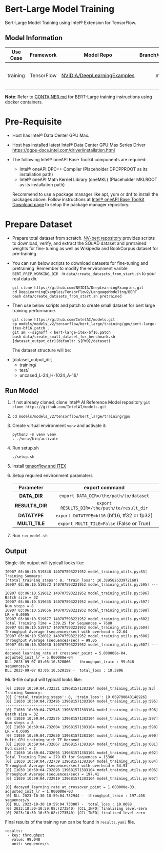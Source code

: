 # Bert-Large Model Training

Bert-Large Model Training using Intel® Extension for TensorFlow.

## Model Information

| **Use Case** | **Framework** |          **Model Repo**           | **Branch/Commit/Tag** |**Optional Patch** |
| :---: | :---: |:---------------------------------:| :---: | :---: |
|   training   |  TensorFlow   | [NVIDIA/DeepLearningExamples](https://github.com/NVIDIA/DeepLearningExamples/tree/master/TensorFlow2/LanguageModeling/BERT) |        master         | [bert-large-itex-bf16.patch](#bert-large-itex-bf16.patch) |

**Note**: Refer to [CONTAINER.md](CONTAINER.md) for BERT-Large training instructions using docker containers.
# Pre-Requisite

* Host has Intel® Data Center GPU Max.
* Host has installed latest Intel® Data Center GPU Max Series Driver https://dgpu-docs.intel.com/driver/installation.html
* The following Intel® oneAPI Base Toolkit components are required:
  - Intel® oneAPI DPC++ Compiler (Placeholder DPCPPROOT as its installation path)
  - Intel® oneAPI Math Kernel Library (oneMKL) (Placeholder MKLROOT as its installation path)

  Recommend to use a package manager like apt, yum or dnf to install the packages above. Follow instructions at [Intel® oneAPI Base Toolkit Download page](https://www.intel.com/content/www/us/en/developer/tools/oneapi/base-toolkit-download.html?operatingsystem=linux) to setup the package manager repository.

# Prepare Dataset

 * Prapare total dataset from scratch. [NV-bert repository](https://github.com/NVIDIA/DeepLearningExamples/tree/master/TensorFlow2/LanguageModeling/BERT)  provides scripts to download, verify, and extract the SQuAD dataset and pretrained weights for fine-tuning as well as Wikipedia and BookCorpus dataset for pre-training.

 * You can run below scripts to download datasets for fine-tuning and pretraining. Remember to modify the environment varible ```BERT_PREP_WORKING_DIR ``` in ```data/create_datasets_from_start.sh``` to your real data dir.
   ```
   git clone https://github.com/NVIDIA/DeepLearningExamples.git
   cd DeepLearningExamples/TensorFlow2/LanguageModeling/BERT
   bash data/create_datasets_from_start.sh pretrained
   ```
 * Then use below scripts and patch to create small dataset for bert large training performance.
    ```
    git clone https://github.com/IntelAI/models.git
    cp models/models_v2/tensorflow/bert_large/training/gpu/bert-large-itex-bf16.patch .
    git am --signoff < bert-large-itex-bf16.patch
    bash data/create_small_dataset_for_benchmark.sh [dataset_output_dir](default: ${PWD}/dataset)
    ```
    The dataset structure will be:

  + [dataset_output_dir]
     - training/
     - test/
     - uncased_L-24_H-1024_A-16/

## Run Model

1. If not already cloned, clone Intel® AI Reference Model repository
`git clone https://github.com/IntelAI/models.git` 
2. `cd models/models_v2/tensorflow/bert_large/training/gpu`
3. Create virtual environment `venv` and activate it:
    ```
    python3 -m venv venv
    . ./venv/bin/activate
    ```
4. Run setup.sh
    ```
    ./setup.sh
    ```
5. Install [tensorflow and ITEX](https://pypi.org/project/intel-extension-for-tensorflow/)
6. Setup required environment paramaters

   | **Parameter**                  |              **export command**              |
   |:--------------------------------------------:|:----------------------------------------------:|
   | **DATA_DIR**                |    `export DATA_DIR=/the/path/to/dataset`    |
   | **RESULTS_DIR**                 | `export RESULTS_DIR=/the/path/to/result_dir` |
   | **DATATYPE**      | `export DATATYPE=bf16` (bf16, tf32 or fp32)  |
   | **MULTI_TILE**           |  `export MULTI_TILE=False` (False or True)   |

7. Run `run_model.sh`

## Output

Single-tile output will typicall looks like:

```
I0907 03:06:10.519348 140707593221952 model_training_utils.py:83] Training Summary: 
{'total_training_steps': 8, 'train_loss': 10.389582633972168}
I0907 03:06:10.519572 140707593221952 model_training_utils.py:595] -----------------------------
I0907 03:06:10.519612 140707593221952 model_training_utils.py:596]   Batch size = 32
I0907 03:06:10.519635 140707593221952 model_training_utils.py:597]   Num steps = 8
I0907 03:06:10.519656 140707593221952 model_training_utils.py:598]   LR = 0.0005
I0907 03:06:10.519677 140707593221952 model_training_utils.py:602] Total Training Time = 339.25 for Sequences = 7680
I0907 03:06:10.519717 140707593221952 model_training_utils.py:604] Throughput Average (sequences/sec) with overhead = 22.64
I0907 03:06:10.520012 140707593221952 model_training_utils.py:606] Throughput Average (sequences/sec) = 99.05
I0907 03:06:10.520030 140707593221952 model_training_utils.py:607] -----------------------------
decayed_learning_rate_at_crossover_point = 5.000000e-04, adjusted_init_lr = 5.000000e-04
DLL 2023-09-07 03:06:10.520066 -  throughput_train : 99.048 sequences/s
DLL 2023-09-07 03:06:10.520158 -  total_loss : 10.3896 
```

Multi-tile output will typicall looks like:

```
[0] I1030 10:59:04.732321 139681571383104 model_training_utils.py:83] Training Summary: 
[0] {'total_training_steps': 8, 'train_loss': 10.069790840148926}
[0] I1030 10:59:04.732495 139681571383104 model_training_utils.py:595] -----------------------------
[0] I1030 10:59:04.732545 139681571383104 model_training_utils.py:596]   Batch size = 32
[0] I1030 10:59:04.732575 139681571383104 model_training_utils.py:597]   Num steps = 8
[0] I1030 10:59:04.732604 139681571383104 model_training_utils.py:598]   LR = 0.0005
[0] I1030 10:59:04.732630 139681571383104 model_training_utils.py:600] Multi-GPU training with TF Horovod
[0] I1030 10:59:04.732667 139681571383104 model_training_utils.py:601] hvd.size() = 2
[0] I1030 10:59:04.732693 139681571383104 model_training_utils.py:602] Total Training Time = 279.63 for Sequences = 15360
[0] I1030 10:59:04.732739 139681571383104 model_training_utils.py:604] Throughput Average (sequences/sec) with overhead = 54.93
[0] I1030 10:59:04.732893 139681571383104 model_training_utils.py:606] Throughput Average (sequences/sec) = 197.41
[0] I1030 10:59:04.732919 139681571383104 model_training_utils.py:607] -----------------------------
[0] decayed_learning_rate_at_crossover_point = 1.000000e-03, adjusted_init_lr = 1.000000e-03
[0] DLL 2023-10-30 10:59:04.732944 -  throughput_train : 197.408 sequences/s
[0] DLL 2023-10-30 10:59:04.733007 -  total_loss : 10.0698 
[0] 2023:10:30-10:59:08:(273540) |CCL_INFO| finalizing level-zero
[0] 2023:10:30-10:59:08:(273540) |CCL_INFO| finalized level-zero
```

Final results of the training run can be found in `results.yaml` file.

```
results:
 - key: throughput
   value: 99.048
   unit: sequences/s
```
